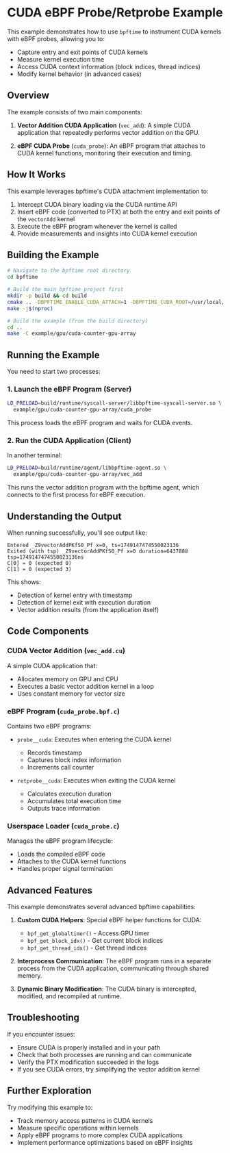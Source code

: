 
# CUDA eBPF Probe/Retprobe Example

This example demonstrates how to use `bpftime` to instrument CUDA kernels with eBPF probes, allowing you to:

- Capture entry and exit points of CUDA kernels
- Measure kernel execution time
- Access CUDA context information (block indices, thread indices)
- Modify kernel behavior (in advanced cases)

## Overview

The example consists of two main components:

1. **Vector Addition CUDA Application** (`vec_add`): A simple CUDA application that repeatedly performs vector addition on the GPU.

2. **eBPF CUDA Probe** (`cuda_probe`): An eBPF program that attaches to CUDA kernel functions, monitoring their execution and timing.

## How It Works

This example leverages bpftime's CUDA attachment implementation to:

1. Intercept CUDA binary loading via the CUDA runtime API
2. Insert eBPF code (converted to PTX) at both the entry and exit points of the `vectorAdd` kernel
3. Execute the eBPF program whenever the kernel is called
4. Provide measurements and insights into CUDA kernel execution

## Building the Example

```bash
# Navigate to the bpftime root directory
cd bpftime

# Build the main bpftime project first
mkdir -p build && cd build
cmake .. -DBPFTIME_ENABLE_CUDA_ATTACH=1 -DBPFTIME_CUDA_ROOT=/usr/local/cuda-12.6
make -j$(nproc)

# Build the example (from the build directory)
cd ..
make -C example/gpu/cuda-counter-gpu-array
```

## Running the Example

You need to start two processes:

### 1. Launch the eBPF Program (Server)

```bash
LD_PRELOAD=build/runtime/syscall-server/libbpftime-syscall-server.so \
  example/gpu/cuda-counter-gpu-array/cuda_probe
```

This process loads the eBPF program and waits for CUDA events.

### 2. Run the CUDA Application (Client)

In another terminal:

```bash
LD_PRELOAD=build/runtime/agent/libbpftime-agent.so \
  example/gpu/cuda-counter-gpu-array/vec_add
```

This runs the vector addition program with the bpftime agent, which connects to the first process for eBPF execution.

## Understanding the Output

When running successfully, you'll see output like:

```
Entered _Z9vectorAddPKfS0_Pf x=0, ts=1749147474550023136
Exited (with tsp) _Z9vectorAddPKfS0_Pf x=0 duration=6437888 tsp=1749147474550023136ns
C[0] = 0 (expected 0)
C[1] = 0 (expected 3)
```

This shows:
- Detection of kernel entry with timestamp
- Detection of kernel exit with execution duration
- Vector addition results (from the application itself)

## Code Components

### CUDA Vector Addition (`vec_add.cu`)

A simple CUDA application that:
- Allocates memory on GPU and CPU
- Executes a basic vector addition kernel in a loop
- Uses constant memory for vector size

### eBPF Program (`cuda_probe.bpf.c`) 

Contains two eBPF programs:
- `probe__cuda`: Executes when entering the CUDA kernel
  - Records timestamp
  - Captures block index information
  - Increments call counter

- `retprobe__cuda`: Executes when exiting the CUDA kernel
  - Calculates execution duration
  - Accumulates total execution time
  - Outputs trace information

### Userspace Loader (`cuda_probe.c`)

Manages the eBPF program lifecycle:
- Loads the compiled eBPF code
- Attaches to the CUDA kernel functions
- Handles proper signal termination

## Advanced Features

This example demonstrates several advanced bpftime capabilities:

1. **Custom CUDA Helpers**: Special eBPF helper functions for CUDA:
   - `bpf_get_globaltimer()` - Access GPU timer
   - `bpf_get_block_idx()` - Get current block indices
   - `bpf_get_thread_idx()` - Get thread indices

2. **Interprocess Communication**: The eBPF program runs in a separate process from the CUDA application, communicating through shared memory.

3. **Dynamic Binary Modification**: The CUDA binary is intercepted, modified, and recompiled at runtime.

## Troubleshooting

If you encounter issues:

- Ensure CUDA is properly installed and in your path
- Check that both processes are running and can communicate
- Verify the PTX modification succeeded in the logs
- If you see CUDA errors, try simplifying the vector addition kernel

## Further Exploration

Try modifying this example to:
- Track memory access patterns in CUDA kernels
- Measure specific operations within kernels
- Apply eBPF programs to more complex CUDA applications
- Implement performance optimizations based on eBPF insights
